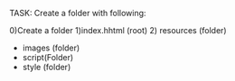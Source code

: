 TASK: Create a folder with following:

0)Create a folder
1)index.hhtml (root)
2) resources (folder) 
  - images (folder)
  - script(Folder)
  - style (folder)